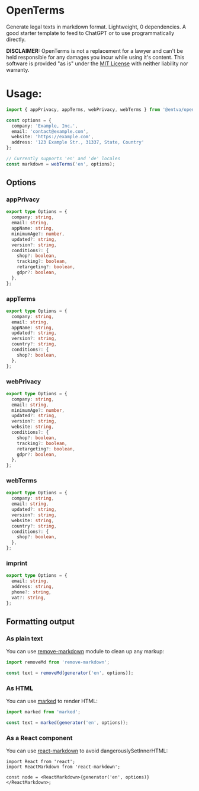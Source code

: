 # OpenTerms
Generate legal texts in markdown format. Lightweight, 0 dependencies. A good starter template to feed to ChatGPT or to use programmatically directly.

**DISCLAIMER:** OpenTerms is not a replacement for a lawyer and can't be held responsible for any damages you incur while using it's content. This software is provided "as is" under the [MIT License](./LICENSE) with neither liability nor warranty.

# Usage:

```typescript
import { appPrivacy, appTerms, webPrivacy, webTerms } from '@entva/openterms';

const options = {
  company: 'Example, Inc.',
  email: 'contact@example.com',
  website: 'https://example.com',
  address: '123 Example Str., 31337, State, Country'
};

// Currently supports 'en' and 'de' locales
const markdown = webTerms('en', options);
```

## Options

### appPrivacy
```typescript
export type Options = {
  company: string,
  email: string,
  appName: string,
  minimumAge?: number,
  updated?: string,
  version?: string,
  conditions?: {
    shop?: boolean,
    tracking?: boolean,
    retargeting?: boolean,
    gdpr?: boolean,
  },
};
```

### appTerms
```typescript
export type Options = {
  company: string,
  email: string,
  appName: string,
  updated?: string,
  version?: string,
  country?: string,
  conditions?: {
    shop?: boolean,
  },
};
```

### webPrivacy
```typescript
export type Options = {
  company: string,
  email: string,
  minimumAge?: number,
  updated?: string,
  version?: string,
  website: string,
  conditions?: {
    shop?: boolean,
    tracking?: boolean,
    retargeting?: boolean,
    gdpr?: boolean,
  },
};
```

### webTerms
```typescript
export type Options = {
  company: string,
  email: string,
  updated?: string,
  version?: string,
  website: string,
  country?: string,
  conditions?: {
    shop?: boolean,
  },
};
```

### imprint
```typescript
export type Options = {
  email: string,
  address: string,
  phone?: string,
  vat?: string,
};
```

## Formatting output

### As plain text

You can use [remove-markdown](https://github.com/stiang/remove-markdown) module to clean up any markup:
```typescript
import removeMd from 'remove-markdown';

const text = removeMd(generator('en', options));
```

### As HTML

You can use [marked](https://github.com/markedjs/marked) to render HTML:
```typescript
import marked from 'marked';

const text = marked(generator('en', options));
```

### As a React component

You can use [react-markdown](https://github.com/rexxars/react-markdown) to avoid dangerouslySetInnerHTML:
```tsx
import React from 'react';
import ReactMarkdown from 'react-markdown';

const node = <ReactMarkdown>{generator('en', options)}</ReactMarkdown>;
```
